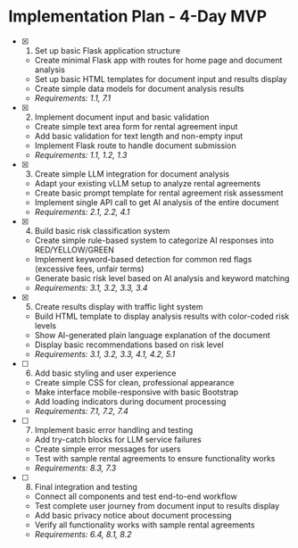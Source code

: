 # Implementation Plan - 4-Day MVP

- [x] 1. Set up basic Flask application structure






  - Create minimal Flask app with routes for home page and document analysis
  - Set up basic HTML templates for document input and results display
  - Create simple data models for document analysis results
  - _Requirements: 1.1, 7.1_

- [x] 2. Implement document input and basic validation





  - Create simple text area form for rental agreement input
  - Add basic validation for text length and non-empty input
  - Implement Flask route to handle document submission
  - _Requirements: 1.1, 1.2, 1.3_

- [x] 3. Create simple LLM integration for document analysis






  - Adapt your existing vLLM setup to analyze rental agreements
  - Create basic prompt template for rental agreement risk assessment
  - Implement single API call to get AI analysis of the entire document
  - _Requirements: 2.1, 2.2, 4.1_

- [x] 4. Build basic risk classification system






  - Create simple rule-based system to categorize AI responses into RED/YELLOW/GREEN
  - Implement keyword-based detection for common red flags (excessive fees, unfair terms)
  - Generate basic risk level based on AI analysis and keyword matching
  - _Requirements: 3.1, 3.2, 3.3, 3.4_

- [x] 5. Create results display with traffic light system






  - Build HTML template to display analysis results with color-coded risk levels
  - Show AI-generated plain language explanation of the document
  - Display basic recommendations based on risk level
  - _Requirements: 3.1, 3.2, 3.3, 4.1, 4.2, 5.1_

- [ ] 6. Add basic styling and user experience
  - Create simple CSS for clean, professional appearance
  - Make interface mobile-responsive with basic Bootstrap
  - Add loading indicators during document processing
  - _Requirements: 7.1, 7.2, 7.4_

- [ ] 7. Implement basic error handling and testing
  - Add try-catch blocks for LLM service failures
  - Create simple error messages for users
  - Test with sample rental agreements to ensure functionality works
  - _Requirements: 8.3, 7.3_

- [ ] 8. Final integration and testing
  - Connect all components and test end-to-end workflow
  - Test complete user journey from document input to results display
  - Add basic privacy notice about document processing
  - Verify all functionality works with sample rental agreements
  - _Requirements: 6.4, 8.1, 8.2_